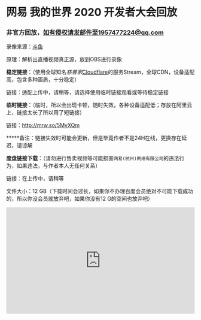 # 网易 我的世界 2020 开发者大会回放

### 非官方回放，如有侵权请发邮件至1957477224@qq.com

录像来源：[斗鱼](https://www.douyu.com/)

原理：解析出直播视频真正源，放到OBS进行录像



**稳定链接**：（使用全球知名*慈善家*[Cloudflare](cloudflare.com)的服务Stream，全球CDN，设备适配高，包含多种画质，十分稳定）

链接：适配上传中，请稍等，请选择使用临时链接观看或等待稳定链接



**临时链接**：（临时，所以会出现卡顿，随时失效，各种设备适配低；存放在阿里云上，链接太长了所以用了短链接）

链接：http://mrw.so/5MyXQm

*****备注：链接失效时可能会更新，但是毕竟作者不是24H在线，更换存在延迟，请谅解



**度盘链接下载**：（请勿进行售卖视频等可能损害`网易(杭州)网络有限公司`的违法行为，如果违法，与作者本人无任何关系）

链接：在上传中，请稍等

文件大小：12 GB（下载时间会过长，如果你不办理百度会员绝对不可能下载成功的，所以你没会员就放弃吧，如果你没有12 G的空间也放弃吧）

<div style="position: relative; padding-top: 56.25%;"><iframe src="https://iframe.videodelivery.net/ac2c5159db7a1b7c8e963c6092895eb7?muted=true&preload=true&loop=true&autoplay=true" style="border: none; position: absolute; top: 0; height: 100%; width: 100%;"  allow="accelerometer; gyroscope; autoplay; encrypted-media; picture-in-picture;" allowfullscreen="true"></iframe></div>
